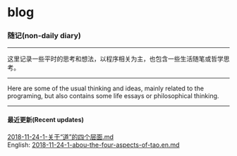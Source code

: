 # blog

### 随记(non-daily diary)

- - -

这里记录一些平时的思考和想法，以程序相关为主，也包含一些生活随笔或哲学思考。

- - -

Here are some of the usual thinking and ideas, mainly related to the programing, but also contains some life essays or philosophical thinking.

- - -


#### 最近更新(Recent updates)
[2018-11-24-1-关于“道”的四个层面.md](2018-11-24-1-关于“道”的四个层面.md)\
English: [2018-11-24-1-abou-the-four-aspects-of-tao.en.md](2018-11-24-1-abou-the-four-aspects-of-tao.en.md)
